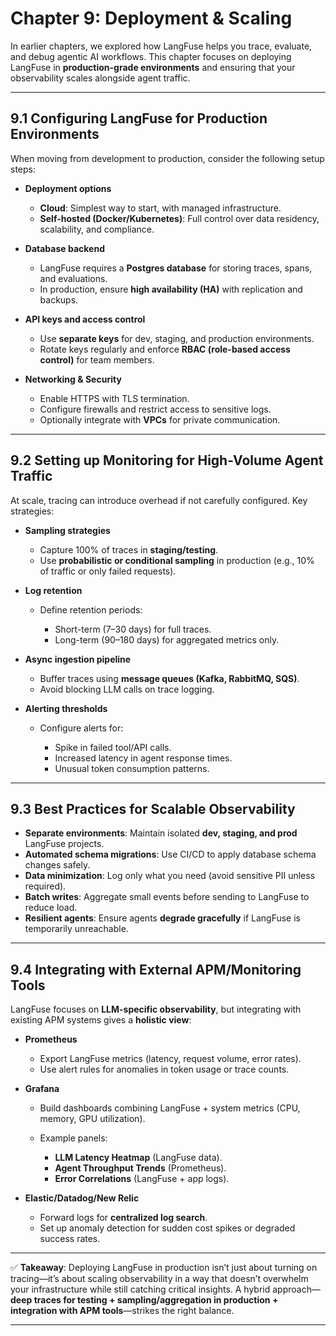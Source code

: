 # Chapter 9: Deployment & Scaling

In earlier chapters, we explored how LangFuse helps you trace, evaluate, and debug agentic AI workflows. This chapter focuses on deploying LangFuse in **production-grade environments** and ensuring that your observability scales alongside agent traffic.

---

## 9.1 Configuring LangFuse for Production Environments

When moving from development to production, consider the following setup steps:

* **Deployment options**

  * **Cloud**: Simplest way to start, with managed infrastructure.
  * **Self-hosted (Docker/Kubernetes)**: Full control over data residency, scalability, and compliance.

* **Database backend**

  * LangFuse requires a **Postgres database** for storing traces, spans, and evaluations.
  * In production, ensure **high availability (HA)** with replication and backups.

* **API keys and access control**

  * Use **separate keys** for dev, staging, and production environments.
  * Rotate keys regularly and enforce **RBAC (role-based access control)** for team members.

* **Networking & Security**

  * Enable HTTPS with TLS termination.
  * Configure firewalls and restrict access to sensitive logs.
  * Optionally integrate with **VPCs** for private communication.

---

## 9.2 Setting up Monitoring for High-Volume Agent Traffic

At scale, tracing can introduce overhead if not carefully configured. Key strategies:

* **Sampling strategies**

  * Capture 100% of traces in **staging/testing**.
  * Use **probabilistic or conditional sampling** in production (e.g., 10% of traffic or only failed requests).

* **Log retention**

  * Define retention periods:

    * Short-term (7–30 days) for full traces.
    * Long-term (90–180 days) for aggregated metrics only.

* **Async ingestion pipeline**

  * Buffer traces using **message queues (Kafka, RabbitMQ, SQS)**.
  * Avoid blocking LLM calls on trace logging.

* **Alerting thresholds**

  * Configure alerts for:

    * Spike in failed tool/API calls.
    * Increased latency in agent response times.
    * Unusual token consumption patterns.

---

## 9.3 Best Practices for Scalable Observability

* **Separate environments**: Maintain isolated **dev, staging, and prod** LangFuse projects.
* **Automated schema migrations**: Use CI/CD to apply database schema changes safely.
* **Data minimization**: Log only what you need (avoid sensitive PII unless required).
* **Batch writes**: Aggregate small events before sending to LangFuse to reduce load.
* **Resilient agents**: Ensure agents **degrade gracefully** if LangFuse is temporarily unreachable.

---

## 9.4 Integrating with External APM/Monitoring Tools

LangFuse focuses on **LLM-specific observability**, but integrating with existing APM systems gives a **holistic view**:

* **Prometheus**

  * Export LangFuse metrics (latency, request volume, error rates).
  * Use alert rules for anomalies in token usage or trace counts.

* **Grafana**

  * Build dashboards combining LangFuse + system metrics (CPU, memory, GPU utilization).
  * Example panels:

    * **LLM Latency Heatmap** (LangFuse data).
    * **Agent Throughput Trends** (Prometheus).
    * **Error Correlations** (LangFuse + app logs).

* **Elastic/Datadog/New Relic**

  * Forward logs for **centralized log search**.
  * Set up anomaly detection for sudden cost spikes or degraded success rates.

---

✅ **Takeaway**:
Deploying LangFuse in production isn’t just about turning on tracing—it’s about scaling observability in a way that doesn’t overwhelm your infrastructure while still catching critical insights. A hybrid approach—**deep traces for testing + sampling/aggregation in production + integration with APM tools**—strikes the right balance.

---
